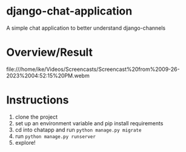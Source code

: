 # django-chat-application
A simple chat application to better understand django-channels


# Overview/Result
file:///home/ike/Videos/Screencasts/Screencast%20from%2009-26-2023%2004:52:15%20PM.webm


# Instructions
1. clone the project
2. set up an environment variable and pip install requirements
3. cd into chatapp and run ```python manage.py migrate```
4. run ```python manage.py runserver```
5. explore!



